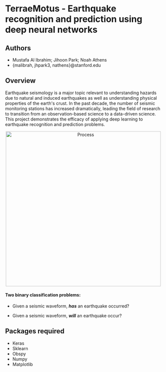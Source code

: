 # TerraeMotus - Earthquake recognition and prediction using deep neural networks

## Authors
- Mustafa Al Ibrahim; Jihoon Park; Noah Athens
- {malibrah, jhpark3, nathens}@stanford.edu

## Overview

Earthquake seismology is a major topic relevant to understanding hazards due to natural and induced earthquakes as well as understanding physical properties of the earth's crust. In the past decade, the number of seismic monitoring stations has increased dramatically, leading the field of research to transition from an observation-based science to a data-driven science. This project demonstrates the efficacy of applying deep learning to earthquake recognition and prediction problems. 

<div align="center">
    <img width=500 src="https://github.com/MosGeo/TerraeMotus/blob/master/Figures/SeismicWaveformExample.PNG" alt="Process" title="Seismic waveform example"</img>
</div>

#### Two binary classification problems:
* Given a seismic waveform, ***has*** an earthquake occurred?

* Given a seismic waveform, ***will*** an earthquake occur?

## Packages required

- Keras
- Sklearn
- Obspy
- Numpy
- Matplotlib